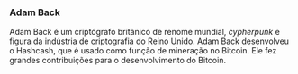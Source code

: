 ### Adam Back 

Adam Back é um criptógrafo britânico de renome mundial, _cypherpunk_ e figura da indústria de criptografia do Reino Unido. Adam Back desenvolveu o Hashcash, que é usado como função de mineração no Bitcoin. Ele fez grandes contribuições para o desenvolvimento do Bitcoin.
